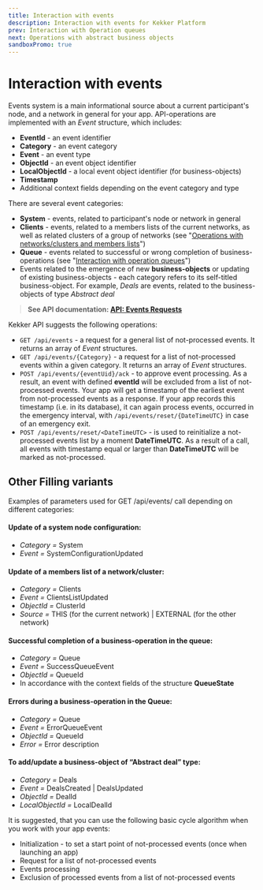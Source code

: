 ```yaml
---
title: Interaction with events
description: Interaction with events for Kekker Platform
prev: Interaction with Operation queues 
next: Operations with abstract business objects
sandboxPromo: true
---
```


# Interaction with events

Events system is a main informational source about a current participant's node, and a network in general for your app. 
API-operations are implemented with an *Event* structure, which includes:
* **EventId** - an event identifier
* **Category** - an event category
* **Event** - an event type
* **ObjectId** - an event object identifier
* **LocalObjectId** - a local event object identifier (for business-objects)
* **Timestamp**
* Additional context fields depending on the event category and type

There are several event categories:
* **System** - events, related  to participant's node or network in general
* **Clients** - events, related to a members lists of the current networks, as well as related clusters of a group 
of networks (see "[Operations with networks/clusters and members lists](/docs/api/operations-with-networks.html)")
* **Queue** - events related to successful or wrong completion  of business-operations (see 
"[Interaction with operation queues](/docs/api/interaction-with-operation-queues.html)")
* Events related to the emergence of new **business-objects** or updating of existing business-objects - each 
category refers to its self-titled business-object. For example, *Deals* are events, related to the business-objects 
of type *Abstract deal*

> **See API documentation: [API: Events Requests](/docs/api/requests-events.html)**

Kekker API suggests the following operations:
* `GET /api/events` -  a request for a general list of not-processed events. It returns an array of *Event* structures.
* `GET /api/events/{Category}` - a request for a list of not-processed events within a given category. 
It returns an array of *Event* structures.
* `POST /api/events/{eventUid}/ack` -  to approve event processing. As a result, an event with defined **eventId** will be 
excluded from a list of not-processed events. Your app will get a timestamp of the earliest event from not-processed 
events as a response. If your app records this timestamp (i.e. in its database), it can again process events, 
occurred in the emergency interval, with `/api/events/reset/{DateTimeUTC}` in case of an emergency exit.
* `POST /api/events/reset/<DateTimeUTC>` - is used to reinitialize a not-processed events list by a moment **DateTimeUTC**. 
As a result of a call, all events with timestamp equal or larger than **DateTimeUTC** will be marked as not-processed.

## Other Filling variants

Examples of parameters used for GET /api/events/<Category> call depending on different categories:

#### Update of a system node configuration:
* *Category =* System
* *Event =* SystemConfigurationUpdated

#### Update of a members list of a network/cluster:
* *Category =* Clients
* *Event =* ClientsListUpdated
* *ObjectId =* ClusterId
* *Source =* THIS (for the current network) | EXTERNAL (for the other network)

#### Successful completion of a business-operation in the queue:
* *Category =* Queue
* *Event =* SuccessQueueEvent
* *ObjectId =* QueueId
* In accordance with the context fields of the structure **QueueState**

#### Errors during a business-operation in the Queue:
* *Category =* Queue
* *Event =* ErrorQueueEvent
* *ObjectId =* QueueId
* *Error =* Error description

#### To add/update a business-object of “Abstract deal” type:
* *Category =* Deals
* *Event =* DealsCreated | DealsUpdated
* *ObjectId =* DealId
* *LocalObjectId =* LocalDealId

It is suggested, that you can use the following basic cycle algorithm when you work with your app events:
* Initialization - to set a start point of not-processed events (once when launching an app)
* Request for a list of not-processed events
* Events processing
* Exclusion of processed events from a list of not-processed events

